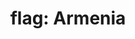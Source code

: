 ---
layout: smileys&emotion
title: "flag: Armenia"
emoji: flag_armenia
permalink: 🇦🇲.html
image: assets/img/3moji/flag_armenia.png
---